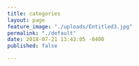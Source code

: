 ```yaml
---
title: categories
layout: page
feature_image: "./uploads/Entitled3.jpg"
permalink: "./default"
date: 2018-07-21 13:43:05 -0400
published: false

---
```

